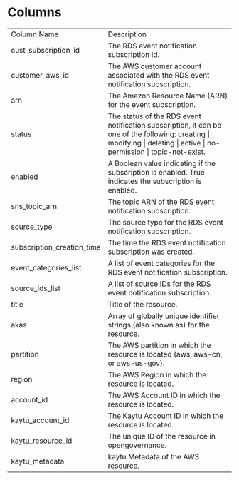 # Columns  

<table>
	<tr><td>Column Name</td><td>Description</td></tr>
	<tr><td>cust_subscription_id</td><td>The RDS event notification subscription Id.</td></tr>
	<tr><td>customer_aws_id</td><td>The AWS customer account associated with the RDS event notification subscription.</td></tr>
	<tr><td>arn</td><td>The Amazon Resource Name (ARN) for the event subscription.</td></tr>
	<tr><td>status</td><td>The status of the RDS event notification subscription, it can be one of the following: creating | modifying | deleting | active | no-permission | topic-not-exist.</td></tr>
	<tr><td>enabled</td><td>A Boolean value indicating if the subscription is enabled. True indicates the subscription is enabled.</td></tr>
	<tr><td>sns_topic_arn</td><td>The topic ARN of the RDS event notification subscription.</td></tr>
	<tr><td>source_type</td><td>The source type for the RDS event notification subscription.</td></tr>
	<tr><td>subscription_creation_time</td><td>The time the RDS event notification subscription was created.</td></tr>
	<tr><td>event_categories_list</td><td>A list of event categories for the RDS event notification subscription.</td></tr>
	<tr><td>source_ids_list</td><td>A list of source IDs for the RDS event notification subscription.</td></tr>
	<tr><td>title</td><td>Title of the resource.</td></tr>
	<tr><td>akas</td><td>Array of globally unique identifier strings (also known as) for the resource.</td></tr>
	<tr><td>partition</td><td>The AWS partition in which the resource is located (aws, aws-cn, or aws-us-gov).</td></tr>
	<tr><td>region</td><td>The AWS Region in which the resource is located.</td></tr>
	<tr><td>account_id</td><td>The AWS Account ID in which the resource is located.</td></tr>
	<tr><td>kaytu_account_id</td><td>The Kaytu Account ID in which the resource is located.</td></tr>
	<tr><td>kaytu_resource_id</td><td>The unique ID of the resource in opengovernance.</td></tr>
	<tr><td>kaytu_metadata</td><td>kaytu Metadata of the AWS resource.</td></tr>
</table>